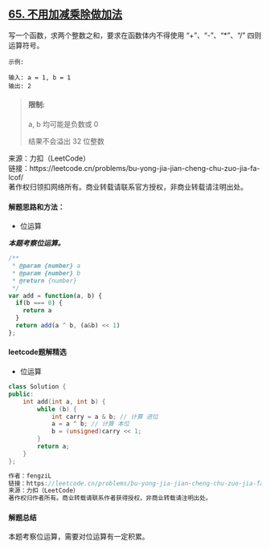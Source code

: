 ## [65. 不用加减乘除做加法](https://leetcode.cn/problems/bu-yong-jia-jian-cheng-chu-zuo-jia-fa-lcof/)

<p>
写一个函数，求两个整数之和，要求在函数体内不得使用 “+”、“-”、“*”、“/” 四则运算符号。
</p>

```
示例: 

输入: a = 1, b = 1
输出: 2
```

> #### 限制:
>
> a, b 均可能是负数或 0
> 
> 结果不会溢出 32 位整数

<p style="font-size: 14px">
来源：力扣（LeetCode） <br>
链接：https://leetcode.cn/problems/bu-yong-jia-jian-cheng-chu-zuo-jia-fa-lcof/ <br>
著作权归领扣网络所有。商业转载请联系官方授权，非商业转载请注明出处。
</p>

#### 解题思路和方法：
- 位运算

**_本题考察位运算。_**

```js
/**
 * @param {number} a
 * @param {number} b
 * @return {number}
 */
var add = function(a, b) {
  if(b === 0) {
    return a
  }
  return add(a ^ b, (a&b) << 1)
};
```

#### leetcode题解精选
- 位运算

```cpp
class Solution {
public:
    int add(int a, int b) {
        while (b) {
            int carry = a & b; // 计算 进位
            a = a ^ b; // 计算 本位
            b = (unsigned)carry << 1;
        }
        return a;
    }
};

作者：fengziL
链接：https://leetcode.cn/problems/bu-yong-jia-jian-cheng-chu-zuo-jia-fa-lcof/solution/dian-zan-yao-wo-zhi-dao-ni-xiang-kan-dia-ovxy/
来源：力扣（LeetCode）
著作权归作者所有。商业转载请联系作者获得授权，非商业转载请注明出处。
```

#### 解题总结
本题考察位运算，需要对位运算有一定积累。
